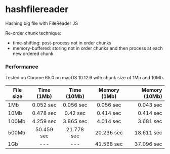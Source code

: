 # hashfilereader
Hashing big file with FileReader JS

Re-order chunk technique:
* time-shifting: post-process not in order chunks
* memory-buffered: storing not in order chunks and then process at each new ordered chunk

### Performance 
Tested on Chrome 65.0 on macOS 10.12.6 with chunk size of 1Mb and 10Mb.

| File size     | Time (1Mb)  | Time (10Mb) | Memory (1Mb)   | Memory (10Mb)     |
| ------------- |:------:|:------:|:------:| -----:|
| 1Mb   | 0.052 sec | 0.056 sec | 0.056 sec | 0.043 sec |
| 10Mb  | 0.478 sec  |  0.42 sec  |   0.414 sec | 0.414 sec|
| 100Mb | 4.259 sec  |  3.865 sec  |    4.014 sec | 3.681 sec|
| 500Mb | 50.459 sec |  21.778 sec  |    20.236 sec | 18.611 sec|
| 1Gb   |   ---  | --- |  41.568 sec   | 37.096 sec |

